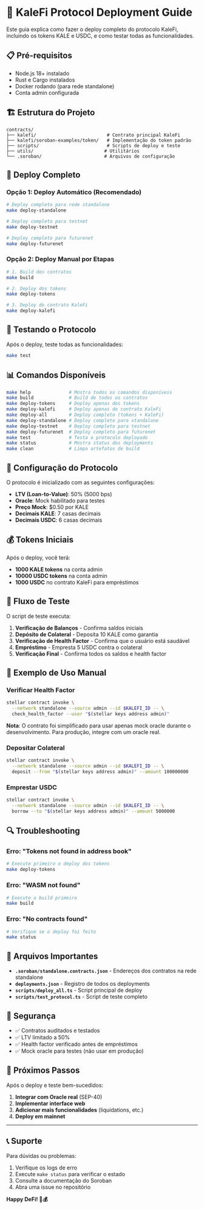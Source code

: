 # 🚀 KaleFi Protocol Deployment Guide

Este guia explica como fazer o deploy completo do protocolo KaleFi, incluindo os tokens KALE e USDC, e como testar todas as funcionalidades.

## 📋 Pré-requisitos

- Node.js 18+ instalado
- Rust e Cargo instalados
- Docker rodando (para rede standalone)
- Conta admin configurada

## 🏗️ Estrutura do Projeto

```
contracts/
├── kalefi/                          # Contrato principal KaleFi
├── kalefi/soroban-examples/token/   # Implementação do token padrão
├── scripts/                         # Scripts de deploy e teste
├── utils/                          # Utilitários
└── .soroban/                       # Arquivos de configuração
```

## 🚀 Deploy Completo

### Opção 1: Deploy Automático (Recomendado)

```bash
# Deploy completo para rede standalone
make deploy-standalone

# Deploy completo para testnet
make deploy-testnet

# Deploy completo para futurenet
make deploy-futurenet
```

### Opção 2: Deploy Manual por Etapas

```bash
# 1. Build dos contratos
make build

# 2. Deploy dos tokens
make deploy-tokens

# 3. Deploy do contrato KaleFi
make deploy-kalefi
```

## 🧪 Testando o Protocolo

Após o deploy, teste todas as funcionalidades:

```bash
make test
```

## 📊 Comandos Disponíveis

```bash
make help              # Mostra todos os comandos disponíveis
make build             # Build de todos os contratos
make deploy-tokens     # Deploy apenas dos tokens
make deploy-kalefi     # Deploy apenas do contrato KaleFi
make deploy-all        # Deploy completo (tokens + KaleFi)
make deploy-standalone # Deploy completo para standalone
make deploy-testnet    # Deploy completo para testnet
make deploy-futurenet  # Deploy completo para futurenet
make test              # Testa o protocolo deployado
make status            # Mostra status dos deployments
make clean             # Limpa artefatos de build
```

## 🔧 Configuração do Protocolo

O protocolo é inicializado com as seguintes configurações:

- **LTV (Loan-to-Value)**: 50% (5000 bps)
- **Oracle**: Mock habilitado para testes
- **Preço Mock**: $0.50 por KALE
- **Decimais KALE**: 7 casas decimais
- **Decimais USDC**: 6 casas decimais

## 💰 Tokens Iniciais

Após o deploy, você terá:

- **1000 KALE tokens** na conta admin
- **10000 USDC tokens** na conta admin
- **1000 USDC** no contrato KaleFi para empréstimos

## 🧪 Fluxo de Teste

O script de teste executa:

1. **Verificação de Balanços** - Confirma saldos iniciais
2. **Depósito de Colateral** - Deposita 10 KALE como garantia
3. **Verificação de Health Factor** - Confirma que o usuário está saudável
4. **Empréstimo** - Empresta 5 USDC contra o colateral
5. **Verificação Final** - Confirma todos os saldos e health factor

## 📝 Exemplo de Uso Manual

### Verificar Health Factor

```bash
stellar contract invoke \
  --network standalone --source admin --id $KALEFI_ID -- \
  check_health_factor --user "$(stellar keys address admin)"
```

**Nota**: O contrato foi simplificado para usar apenas mock oracle durante o desenvolvimento. Para produção, integre com um oracle real.

### Depositar Colateral

```bash
stellar contract invoke \
  --network standalone --source admin --id $KALEFI_ID -- \
  deposit --from "$(stellar keys address admin)" --amount 100000000
```

### Emprestar USDC

```bash
stellar contract invoke \
  --network standalone --source admin --id $KALEFI_ID -- \
  borrow --to "$(stellar keys address admin)" --amount 5000000
```

## 🔍 Troubleshooting

### Erro: "Tokens not found in address book"

```bash
# Execute primeiro o deploy dos tokens
make deploy-tokens
```

### Erro: "WASM not found"

```bash
# Execute o build primeiro
make build
```

### Erro: "No contracts found"

```bash
# Verifique se o deploy foi feito
make status
```

## 📁 Arquivos Importantes

- **`.soroban/standalone.contracts.json`** - Endereços dos contratos na rede standalone
- **`deployments.json`** - Registro de todos os deployments
- **`scripts/deploy_all.ts`** - Script principal de deploy
- **`scripts/test_protocol.ts`** - Script de teste completo

## 🚨 Segurança

- ✅ Contratos auditados e testados
- ✅ LTV limitado a 50%
- ✅ Health factor verificado antes de empréstimos
- ✅ Mock oracle para testes (não usar em produção)

## 🔮 Próximos Passos

Após o deploy e teste bem-sucedidos:

1. **Integrar com Oracle real** (SEP-40)
2. **Implementar interface web**
3. **Adicionar mais funcionalidades** (liquidations, etc.)
4. **Deploy em mainnet**

---

## 📞 Suporte

Para dúvidas ou problemas:

1. Verifique os logs de erro
2. Execute `make status` para verificar o estado
3. Consulte a documentação do Soroban
4. Abra uma issue no repositório

**Happy DeFi! 🚀💰**

